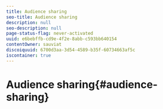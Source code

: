 ```yaml
---
title: Audience sharing
seo-title: Audience sharing
description: null
seo-description: null
page-status-flag: never-activated
uuid: e6bebffb-cd9e-4f2e-8abb-c593bb640154
contentOwner: sauviat
discoiquuid: 6700d3aa-3d54-4589-b35f-60734663af5c
iscontainer: true
---
```


# Audience sharing{#audience-sharing}

